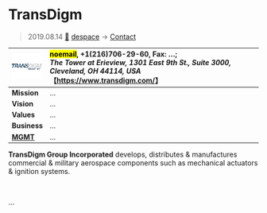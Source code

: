 # TransDigm
> 2019.08.14 [🚀](../../index/index.md) [despace](../index.md) → [Contact](../contact.md)

|[![](../f/contact/t/transdigm_logo1_thumb.webp)](../f/contact/t/transdigm_logo1.webp)|<mark>noemail</mark>, +1(216)706-29-60, Fax: …;<br> *The Tower at Erieview, 1301 East 9th St., Suite 3000, Cleveland, OH 44114, USA*<br> 【<https://www.transdigm.com/>】|
|:-|:-|
|**Mission**|…|
|**Vision**|…|
|**Values**|…|
|**Business**|…|
|**[MGMT](../mgmt.md)**|…|

**TransDigm Group Incorporated** develops, distributes & manufactures commercial & military aerospace components such as mechanical actuators & ignition systems.


<p style="page-break-after:always"> </p>

…

